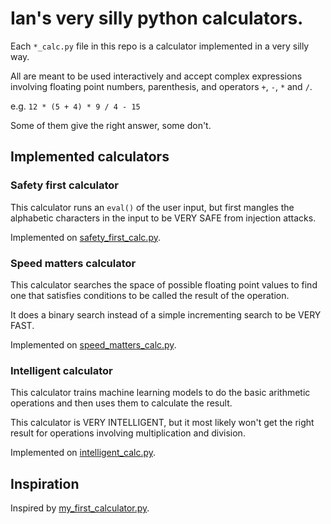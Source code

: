 # Ian's very silly python calculators.

Each `*_calc.py` file in this repo is a calculator implemented in a very silly way.

All are meant to be used interactively and accept complex expressions involving floating point numbers, parenthesis, and operators `+`, `-`, `*` and `/`.

e.g. `12 * (5 + 4) * 9 / 4 - 15`

Some of them give the right answer, some don't.


## Implemented calculators

### Safety first calculator

This calculator runs an `eval()` of the user input, but first mangles the alphabetic characters in the input to be VERY SAFE from injection attacks.

Implemented on [safety\_first\_calc.py](/safety_first_calc.py).

### Speed matters calculator

This calculator searches the space of possible floating point values to find one that satisfies conditions to be called the result of the operation.

It does a binary search instead of a simple incrementing search to be VERY FAST.

Implemented on [speed\_matters\_calc.py](/speed_matters_calc.py).

### Intelligent calculator

This calculator trains machine learning models to do the basic arithmetic operations and then uses them to calculate the result.

This calculator is VERY INTELLIGENT, but it most likely won't get the right result for operations involving multiplication and division.

Implemented on [intelligent\_calc.py](/intelligent_calc.py).

## Inspiration

Inspired by [my\_first\_calculator.py](https://github.com/AceLewis/my_first_calculator.py).
